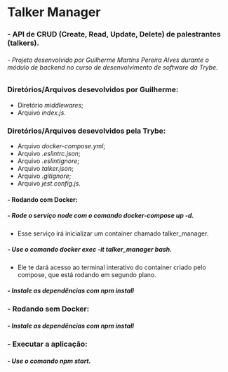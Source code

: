 # Talker Manager

### - API de CRUD (Create, Read, Update, Delete) de palestrantes (talkers).
###### - Projeto desenvolvido por Guilherme Martins Pereira Alves durante o módulo de backend no curso de desenvolvimento de software da Trybe.

### Diretórios/Arquivos desevolvidos por Guilherme:
- Diretório *middlewares*;
- Arquivo *index.js*.

### Diretórios/Arquivos desevolvidos pela Trybe:
- Arquivo *docker-compose.yml*;
- Arquivo *.eslintrc.json*;
- Arquivo *.eslintignore*;
- Arquivo *talker.json*;
- Arquivo *.gitignore*;
- Arquivo *jest.config.js*.

#### - Rodando com Docker:
##### - Rode o serviço node com o comando *docker-compose up -d*.
- Esse serviço irá inicializar um container chamado talker_manager.

##### - Use o comando *docker exec -it talker_manager bash*.
- Ele te dará acesso ao terminal interativo do container criado pelo compose, que está rodando em segundo plano.

##### - Instale as dependências com *npm install*

### - Rodando sem Docker:
##### - Instale as dependências com *npm install*

### - Executar a aplicação:
##### - Use o comando *npm start*.
